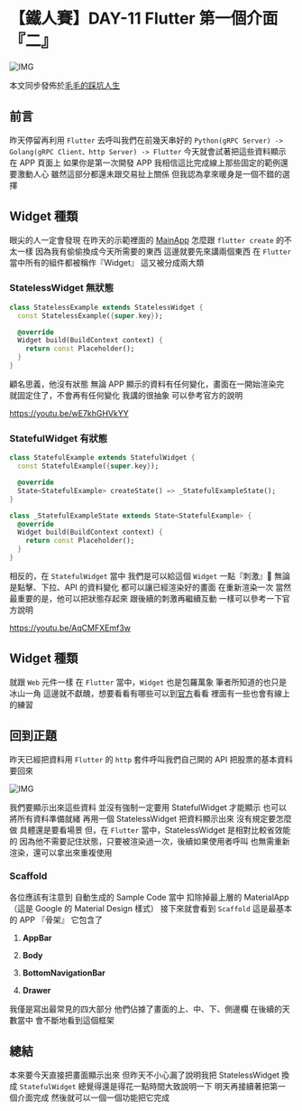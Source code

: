 # 【鐵人賽】DAY-11 Flutter 第一個介面『二』

![IMG](https://tocandraw.com/wp-content/uploads/2023/09/【鐵人賽】DAY-11-Flutter-第一個介面『二』-01.png)

本文同步發佈於[毛毛的踩坑人生](https://tocandraw.com/2023-ironman/934/)

## 前言

昨天停留再利用 `Flutter` 去呼叫我們在前幾天串好的
`Python(gRPC Server) -> Golang(gRPC Client、http Server) -> Flutter`
今天就會試著把這些資料顯示在 APP 頁面上
如果你是第一次開發 APP
我相信這比完成線上那些固定的範例還要激動人心
雖然這部分都還未跟交易扯上關係
但我認為拿來暖身是一個不錯的選擇

## Widget 種類

眼尖的人一定會發現
在昨天的示範裡面的 [MainApp](https://tocandraw.com/2023-ironman/916/#button-example)
怎麼跟 `flutter create` 的不太一樣
因為我有偷偷換成今天所需要的東西
這邊就要先來講兩個東西
在 `Flutter` 當中所有的組件都被稱作『Widget』
這又被分成兩大類

### StatelessWidget 無狀態

```dart
class StatelessExample extends StatelessWidget {
  const StatelessExample({super.key});

  @override
  Widget build(BuildContext context) {
    return const Placeholder();
  }
}
```

顧名思義，他沒有狀態
無論 APP 顯示的資料有任何變化，畫面在一開始渲染完
就固定住了，不會再有任何變化
我講的很抽象
可以參考官方的說明

<https://youtu.be/wE7khGHVkYY>

### StatefulWidget 有狀態

```dart
class StatefulExample extends StatefulWidget {
  const StatefulExample({super.key});

  @override
  State<StatefulExample> createState() => _StatefulExampleState();
}

class _StatefulExampleState extends State<StatefulExample> {
  @override
  Widget build(BuildContext context) {
    return const Placeholder();
  }
}
```

相反的，在 `StatefulWidget` 當中
我們是可以給這個 `Widget` 一點『刺激』🤣
無論是點擊、下拉、API 的資料變化
都可以讓已經渲染好的畫面
在重新渲染一次
當然最重要的是，他可以把狀態存起來
跟後續的刺激再繼續互動
一樣可以參考一下官方說明

<https://youtu.be/AqCMFXEmf3w>

## Widget 種類

就跟 `Web` 元件一樣
在 `Flutter` 當中，`Widget` 也是包羅萬象
筆者所知道的也只是冰山一角
這邊就不獻醜，想要看看有哪些可以到[官方](https://docs.flutter.dev/ui/widgets)看看
裡面有一些也會有線上的練習

## 回到正題

昨天已經把資料用 `Flutter` 的 `http` 套件呼叫我們自己開的 API
把股票的基本資料要回來

![IMG](https://tocandraw.com/wp-content/uploads/2023/09/【鐵人賽】DAY-10-Flutter-第一個介面-04.png)

我們要顯示出來這些資料
並沒有強制一定要用 StatefulWidget 才能顯示
也可以將所有資料準備就緒
再用一個 StatelessWidget 把資料顯示出來
沒有規定要怎麼做
具體還是要看場景
但，在 `Flutter` 當中，StatelessWidget 是相對比較省效能的
因為他不需要記住狀態，只要被渲染過一次，後續如果使用者呼叫
也無需重新渲染，還可以拿出來重複使用

### Scaffold

各位應該有注意到
自動生成的 Sample Code 當中
扣除掉最上層的 MaterialApp（這是 Google 的 Material Design 樣式）
接下來就會看到 `Scaffold`
這是最基本的 APP 『骨架』
它包含了

1. **AppBar**

3. **Body**

5. **BottomNavigationBar**

7. **Drawer**

我僅是寫出最常見的四大部分
他們佔據了畫面的上、中、下、側邊欄
在後續的天數當中
會不斷地看到這個框架

## 總結

本來要今天直接把畫面顯示出來
但昨天不小心漏了說明我把 StatelessWidget 換成 `StatefulWidget`
總覺得還是得花一點時間大致說明一下
明天再接續著把第一個介面完成
然後就可以一個一個功能把它完成
